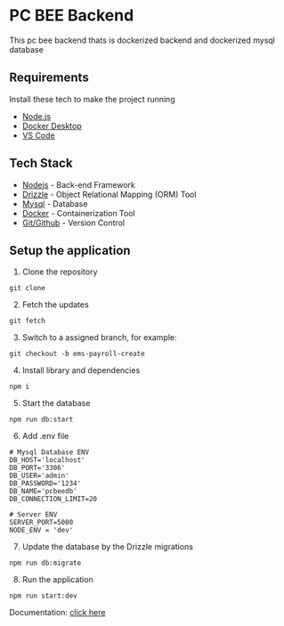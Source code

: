 # PC BEE Backend

This pc bee backend thats is dockerized backend and dockerized mysql database

## Requirements

Install these tech to make the project running

- [Node.js](https://www.npackd.org/p/org.nodejs.NodeJS64/20.9)
- [Docker Desktop](https://www.docker.com/products/docker-desktop/)
- [VS Code](https://code.visualstudio.com/Download)

## Tech Stack

- [Nodejs](#) - Back-end Framework
- [Drizzle](#) - Object Relational Mapping (ORM) Tool
- [Mysql](#) - Database
- [Docker](#) - Containerization Tool
- [Git/Github](#) - Version Control

## Setup the application

1. Clone the repository
```
git clone
```
2. Fetch the updates
```
git fetch
```
3. Switch to a assigned branch, for example:
```
git checkout -b ems-payroll-create
```
4. Install library and dependencies
```
npm i
```
5. Start the database
```
npm run db:start
```
6. Add .env file
```
# Mysql Database ENV
DB_HOST='localhost'
DB_PORT='3306'
DB_USER='admin'
DB_PASSWORD='1234'
DB_NAME='pcbeedb'
DB_CONNECTION_LIMIT=20

# Server ENV
SERVER_PORT=5000
NODE_ENV = 'dev'
```
7. Update the database by the Drizzle migrations
```
npm run db:migrate
```
8. Run the application
```
npm run start:dev
```


Documentation: [click here](https://www.notion.so/PC-BEE-Backend-Documentation-89acde68cfa24dcc92192ed762b56dcd?pvs=4)